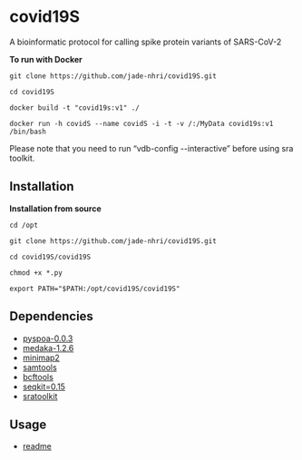 # covid19S
A bioinformatic protocol for calling spike protein variants of SARS-CoV-2

**To run with Docker**

``git clone https://github.com/jade-nhri/covid19S.git``

``cd covid19S``

``docker build -t "covid19s:v1" ./``

``docker run -h covidS --name covidS -i -t -v /:/MyData covid19s:v1 /bin/bash``

Please note that you need to run “vdb-config --interactive” before using sra toolkit.

Installation
------------
**Installation from source**

``cd /opt``

``git clone https://github.com/jade-nhri/covid19S.git``

``cd covid19S/covid19S``

``chmod +x *.py``

``export PATH="$PATH:/opt/covid19S/covid19S"``


## Dependencies

- [pyspoa-0.0.3](https://github.com/nanoporetech/pyspoa)
- [medaka-1.2.6](https://github.com/nanoporetech/medaka)
- [minimap2](https://github.com/lh3/minimap2)
- [samtools](http://github.com/samtools/)
- [bcftools](https://github.com/samtools/bcftools)
- [seqkit=0.15](https://github.com/shenwei356/seqkit)
- [sratoolkit](https://github.com/ncbi/sra-tools)


## Usage
- [readme](hhttps://www.dropbox.com/s/vz1xb8ywsotgcyw/Manual%20of%20covidS.pdf?dl=0)


